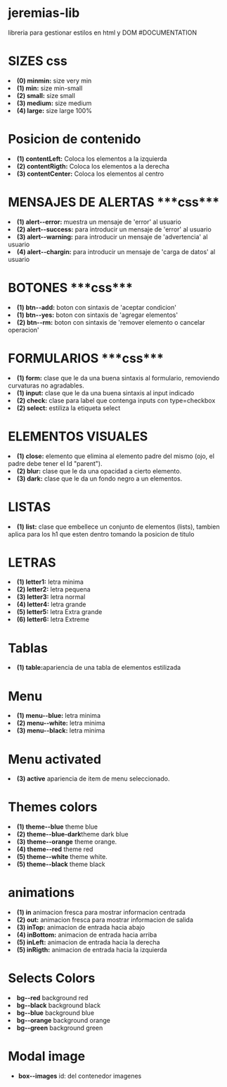 # jeremias-lib
libreria para gestionar estilos en html y DOM
#DOCUMENTATION




<h1>SIZES css</h1>

<li><strong>(0) minmin:</strong> size very min</li>
<li><strong>(1) min:</strong> size min-small</li>
<li><strong>(2) small:</strong> size small</li>
<li><strong>(3) medium:</strong> size medium</li>
<li><strong>(4) large:</strong> size large 100%</li>


<h1>Posicion de contenido</h1>
<li><strong>(1) contentLeft:</strong> Coloca los elementos a la izquierda</li>
<li><strong>(2) contentRigth:</strong> Coloca los elementos a la derecha</li>
<li><strong>(3) contentCenter:</strong> Coloca los elementos al centro</li>
<h1>MENSAJES DE ALERTAS
***css***</h1>

<li><strong>(1) alert--error:</strong> muestra un mensaje de 'error' al usuario</li>
<li><strong>(2) alert--success:</strong> para introducir un mensaje de 'error' al usuario</li>
<li><strong>(3) alert--warning:</strong> para introducir un mensaje de 'advertencia' al usuario</li>
<li><strong>(4) alert--chargin:</strong> para introducir un mensaje de 'carga de datos' al usuario</li>

<h1>BOTONES
***css***</h1>

<li><strong>(1) btn--add:</strong> boton con sintaxis de 'aceptar condicion'</li>
<li><strong>(1) btn--yes:</strong> boton con sintaxis de 'agregar elementos'</li>
<li><strong>(2) btn--rm:</strong> boton con sintaxis de 'remover elemento o cancelar operacion'</li>

<h1>FORMULARIOS
***css***</h1>

<li><strong>(1) form:</strong> clase que le da una buena sintaxis al formulario, removiendo curvaturas no agradables.</li>

<li><strong>(1) input:</strong> clase que le da una buena sintaxis al input indicado</li>


 <li><strong>(2) check:</strong> clase para label que contenga inputs con type=checkbox</li>

  <li><strong>(2) select:</strong> estiliza la etiqueta select</li>

<h1>ELEMENTOS VISUALES</h1>

<li><strong>(1) close:</strong> elemento que elimina al elemento padre del mismo (ojo, el padre debe tener el Id "parent").</li>

<li><strong>(2) blur:</strong> clase que le da una opacidad a cierto elemento.</li>

<li><strong>(3) dark:</strong> clase que le da un fondo negro a un elementos.</li>

<h1>LISTAS</h1>

<li><strong>(1) list:</strong> clase que embellece un conjunto de elementos (lists), tambien aplica para los h1 que esten dentro tomando la posicion de titulo</li>


<h1>LETRAS</h1>

<li><strong>(1) letter1:</strong> letra minima</li>
<li><strong>(2) letter2:</strong> letra pequena</li>
<li><strong>(3) letter3:</strong> letra normal</li>
<li><strong>(4) letter4:</strong> letra grande</li>
<li><strong>(5) letter5:</strong> letra Extra grande</li>
<li><strong>(6) letter6:</strong> letra Extreme</li>


<h1>Tablas</h1>

<li><strong>(1) table:</strong>apariencia de una tabla de elementos estilizada</li>



<h1>Menu</h1>

<li><strong>(1) menu--blue:</strong> letra minima</li>

<li><strong>(2) menu--white:</strong> letra minima</li>

<li><strong>(3) menu--black:</strong> letra minima</li>

<!-- Menu activated -->

<h1>Menu activated</h1>

<li><strong>(3) active</strong> apariencia de item de menu seleccionado.</li>


<h1>Themes colors</h1>

<li><strong>(1) theme--blue</strong> theme blue</li>
<li><strong>(2) theme--blue-dark</strong>theme dark blue</li>
<li><strong>(3) theme--orange</strong> theme orange.</li>
<li><strong>(4) theme--red</strong> theme red</li>
<li><strong>(5) theme--white</strong> theme white.</li>
<li><strong>(5) theme--black</strong> theme black</li>



<h1>animations</h1>

<li><strong>(1) in</strong> animacion fresca para mostrar informacion centrada</li>
<li><strong>(2) out:</strong> animacion fresca para mostrar informacion de salida</li>
<li><strong>(3) inTop:</strong> animacion de entrada hacia abajo</li>
<li><strong>(4) inBottom:</strong> animacion de entrada hacia arriba</li>
<li><strong>(5) inLeft:</strong> animacion de entrada hacia la derecha</li>
<li><strong>(5) inRigth:</strong> animacion de entrada hacia la izquierda</li>

<h1>Selects Colors</h1>

<li><strong>bg--red</strong> background red</li>
<li><strong>bg--black</strong> background black</li>
<li><strong>bg--blue</strong> background blue</li>
<li><strong>bg--orange</strong> background orange</li>
<li><strong>bg--green</strong> background green</li>


<!-- Modal images -->

<h1>Modal image</h1>
<ul>
  <li><strong>box--images</strong> id: del contenedor imagenes</li>

</ul>
